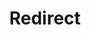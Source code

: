 ﻿---
layout: src/layouts/Redirect.astro
title: Redirect
redirect: https://yamldoc.liuyan.wang/docs/projects/custom-step-templates
pubDate:  2023-01-01
navSearch: false
navSitemap: false
navMenu: false
---
